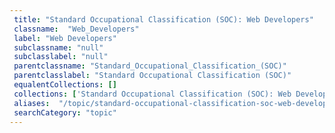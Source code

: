 ```yaml
--- 
 title: "Standard Occupational Classification (SOC): Web Developers" 
 classname:  "Web_Developers" 
 label: "Web Developers" 
 subclassname: "null" 
 subclasslabel: "null" 
 parentclassname: "Standard_Occupational_Classification_(SOC)" 
 parentclasslabel: "Standard Occupational Classification (SOC)" 
 equalentCollections: [] 
 collections: ['Standard Occupational Classification (SOC): Web Developers']
 aliases:  "/topic/standard-occupational-classification-soc-web-developers"  
 searchCategory: "topic" 
---
```

